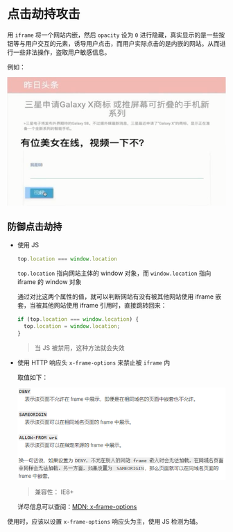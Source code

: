 # 点击劫持攻击

用 `iframe` 将一个网站内嵌，然后 `opacity` 设为 `0` 进行隐藏，真实显示的是一些按钮等与用户交互的元素，诱导用户点击，而用户实际点击的是内嵌的网站。从而进行一些非法操作，盗取用户敏感信息。

例如：

![](./imgs/click_hijack.png)

## 防御点击劫持

  - 使用 JS

    ```js
    top.location === window.location
    ```

    `top.location` 指向网站主体的 window 对象，而 `window.location` 指向 iframe 的 window 对象

    通过对比这两个属性的值，就可以判断网站有没有被其他网站使用 iframe 嵌套，当被其他网站使用 iframe 引用时，直接跳转回来：

    ```js
    if (top.location === window.location) {
      top.location = window.location;
    }
    ```

    > 当 JS 被禁用，这种方法就会失效

  - 使用 HTTP 响应头 `x-frame-options` 来禁止被 `iframe` 内

    取值如下：

    ![](./imgs/x-frame-options.png)

    > 兼容性： IE8+

    详尽信息可以查阅：[MDN: x-frame-options](https://developer.mozilla.org/zh-CN/docs/Web/HTTP/X-Frame-Options)


使用时，应该以设置 `x-frame-options` 响应头为主，使用 JS 检测为辅。
